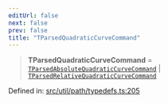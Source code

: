 ```yaml
---
editUrl: false
next: false
prev: false
title: "TParsedQuadraticCurveCommand"
---
```


> **TParsedQuadraticCurveCommand** = [`TParsedAbsoluteQuadraticCurveCommand`](/api/type-aliases/tparsedabsolutequadraticcurvecommand/) \| [`TParsedRelativeQuadraticCurveCommand`](/api/type-aliases/tparsedrelativequadraticcurvecommand/)

Defined in: [src/util/path/typedefs.ts:205](https://github.com/fabricjs/fabric.js/blob/fea1b29b7495d9634e300bd4bfa43de097745805/src/util/path/typedefs.ts#L205)
